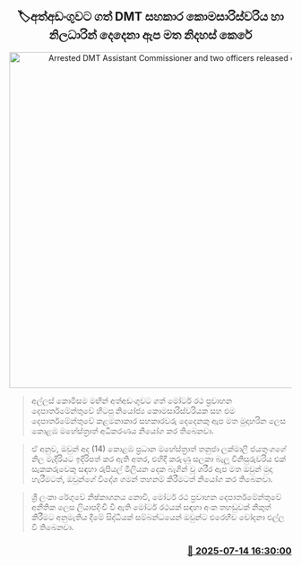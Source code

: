 <p align='center'><b><h2 align='center' title='Arrested DMT Assistant Commissioner and two officers released on bail'>🏷අත්අඩංගුවට ගත් DMT සහකාර කොමසාරිස්වරිය හා නිලධාරින් දෙදෙනා ඇප මත නිදහස් කෙරේ</h2></b></p>
<p align='center'><img src='https://helakuru.sgp1.cdn.digitaloceanspaces.com/esana/images/lib/court-2[1].jpg' width='600' alt='Arrested DMT Assistant Commissioner and two officers released on bail'></p>

> අල්ලස් කොමිසම මඟින් අත්අඩංගුවට ගත් මෝටර් රථ ප්‍රවාහන දෙපාර්තමේන්තුවේ හිටපු නියෝජ්‍ය කොමසාරිස්වරියක සහ එම දෙපාර්තමේන්තුවේ කළමනාකාර සහකාරවරු දෙදෙනකු ඇප මත මුදාහරින ලෙස කොළඹ මහේස්ත්‍රාත් අධිකරණය නියෝග කර තිබෙනවා.

> ඒ අනුව, ඔවුන් අද (14) කොළඹ ප්‍රධාන මහේස්ත්‍රාත් තනුජා ලක්මාලි ජයතුංගගේ නිල මැදිරියට ඉදිරිපත් කර ඇති අතර, එහිදී කරුණු සලකා බැලූ විනිසුරුවරිය එක් සැකකරුවෙකු සඳහා රුපියල් මිලියන දෙක බැගින් වූ ශරීර ඇප මත ඔවුන් මුදා හැරීමටත්, ඔවුන්ගේ විදේශ ගමන් තහනම් කිරීමටත් නියෝග කර තිබෙනවා.

> ශ්‍රී ලංකා රේගුවේ නිෂ්කාශනය නොවී, මෝටර් රථ ප්‍රවාහන දෙපාර්තමේන්තුවේ අනීතික ලෙස ලියාපදිංචි වී ඇති මෝටර් රථයක් සඳහා අංක තහඩුවක් නිකුත් කිරීමට අනුමැතිය දීමේ සිද්ධියක් සම්බන්ධයෙන් ඔවුන්ට එරෙහිව චෝදනා එල්ල වී තිබෙනවා.



<h3 align='right'><a href='https://www.helakuru.lk/esana/p/111841/'>📅 2025-07-14 16:30:00</a></h3>
